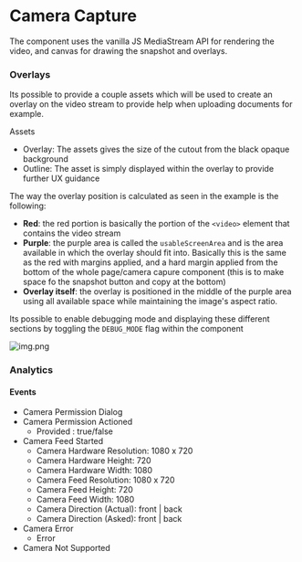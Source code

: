 # Camera Capture

The component uses the vanilla JS MediaStream API for rendering the video, and canvas for drawing the snapshot and overlays.

### Overlays

Its possible to provide a couple assets which will be used to create an overlay on the video stream to provide help when uploading documents for example.

Assets 
- Overlay: The assets gives the size of the cutout from the black opaque background
- Outline: The asset is simply displayed within the overlay to provide further UX guidance

The way the overlay position is calculated as seen in the example is the following:
- **Red**: the red portion is basically the portion of the `<video>` element that contains the video stream
- **Purple**: the purple area is called the `usableScreenArea` and is the area available in which the overlay should fit into. Basically this is the same as the red with margins applied, and a hard margin applied from the bottom of the whole page/camera capure component (this is to make space fo the snapshot button and copy at the bottom)
- **Overlay itself**: the overlay is positioned in the middle of the purple area using all available space while maintaining the image's aspect ratio.

Its possible to enable debugging mode and displaying these different sections by toggling the `DEBUG_MODE` flag within the component

![img.png](src/step/cameraStep/cameraCapture/docs/img.png)

### Analytics

#### Events

- Camera Permission Dialog
- Camera Permission Actioned
    - Provided : true/false
- Camera Feed Started
  - Camera Hardware Resolution: 1080 x 720
  - Camera Hardware Height: 720
  - Camera Hardware Width: 1080
  - Camera Feed Resolution: 1080 x 720
  - Camera Feed Height: 720
  - Camera Feed Width: 1080
  - Camera Direction (Actual): front | back
  - Camera Direction (Asked): front | back
- Camera Error
  - Error
- Camera Not Supported
